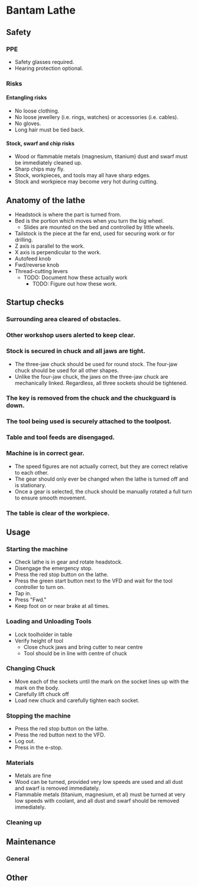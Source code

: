 # Bantam Lathe

<!-- There is no prescribed structure, but here is a suggestion: -->

## Safety

### PPE
- Safety glasses required.
- Hearing protection optional.

### Risks

#### Entangling risks
- No loose clothing.
- No loose jewellery (i.e. rings, watches) or accessories (i.e. cables).
- No gloves.
- Long hair must be tied back.

#### Stock, swarf and chip risks
- Wood or flammable metals (magnesium, titanium) dust and swarf must be immediately cleaned up.
- Sharp chips may fly.
- Stock, workpieces, and tools may all have sharp edges.
- Stock and workpiece may become very hot during cutting.

<!-- Usually, all of the control measures in the risk assessment should be mentioned here -->
## Anatomy of the lathe
- Headstock is where the part is turned from.
- Bed is the portion which moves when you turn the big wheel.
    - Slides are mounted on the bed and controlled by little wheels.
- Tailstock is the piece at the far end, used for securing work or for drilling.
- Z axis is parallel to the work.
- X axis is perpendicular to the work.
- Autofeed knob
- Fwd/reverse knob
- Thread-cutting levers
    - TODO: Document how these actually work
        - TODO: Figure out how these work.

## Startup checks
### Surrounding area cleared of obstacles.

### Other workshop users alerted to keep clear.

### Stock is secured in chuck and all jaws are tight.
- The three-jaw chuck should be used for round stock. The four-jaw chuck should be used for all other shapes.
- Unlike the four-jaw chuck, the jaws on the three-jaw chuck are mechanically linked. Regardless, all three sockets should be tightened.

### The key is removed from the chuck and the chuckguard is down.

### The tool being used is securely attached to the toolpost.

### Table and tool feeds are disengaged.

### Machine is in correct gear.
- The speed figures are not actually correct, but they are correct relative to each other.
- The gear should only ever be changed when the lathe is turned off and is stationary.
- Once a gear is selected, the chuck should be manually rotated a full turn to ensure smooth movement.

### The table is clear of the workpiece.

## Usage

### Starting the machine
- Check lathe is in gear and rotate headstock.
- Disengage the emergency stop.
- Press the red stop button on the lathe.
- Press the green start button next to the VFD and wait for the tool controller to turn on.
- Tap in.
- Press "Fwd."
- Keep foot on or near brake at all times.

### Loading and Unloading Tools
- Lock toolholder in table
- Verify height of tool
    - Close chuck jaws and bring cutter to near centre
    - Tool should be in line with centre of chuck

### Changing Chuck
- Move each of the sockets until the mark on the socket lines up with the mark on the body.
- Carefully lift chuck off
- Load new chuck and carefully tighten each socket.

### Stopping the machine
- Press the red stop button on the lathe.
- Press the red button next to the VFD.
- Log out.
- Press in the e-stop.

<!-- incl estops if necessary -->


### Materials
- Metals are fine
- Wood can be turned, provided very low speeds are used and all dust and swarf is removed immediately.
- Flammable metals (titanium, magnesium, et al) must be turned at very low speeds with coolant, and all dust and swarf should be removed immediately.

### Cleaning up

## Maintenance

### General

## Other
